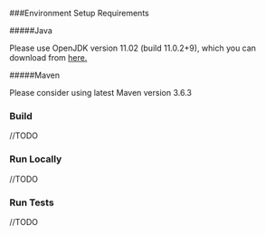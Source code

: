 ###Environment Setup Requirements

#####Java

Please use OpenJDK version 11.02 (build 11.0.2+9),
which you can download from [here.](https://jdk.java.net/archive/)

#####Maven

Please consider using latest Maven version 3.6.3

### Build

//TODO

### Run Locally

//TODO

### Run Tests

//TODO